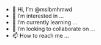 - 👋 Hi, I’m @mslbmhmwd
- 👀 I’m interested in ...
- 🌱 I’m currently learning ...
- 💞️ I’m looking to collaborate on ...
- 📫 How to reach me ...

<!---
mslbmhmwd/mslbmhmwd is a ✨ special ✨ repository because its `README.md` (this file) appears on your GitHub profile.
You can click the Preview link to take a look at your changes.
--->
